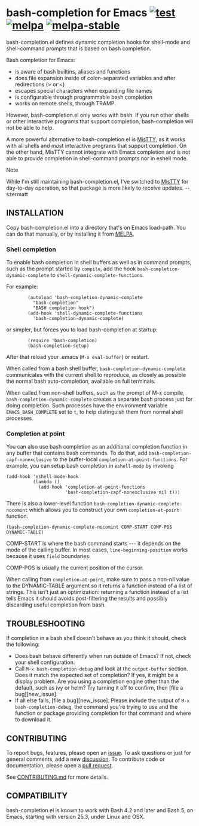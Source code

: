 # bash-completion for Emacs [![test](https://github.com/szermatt/emacs-bash-completion/workflows/test/badge.svg)](https://github.com/szermatt/emacs-bash-completion/actions) [![melpa](https://melpa.org/packages/bash-completion-badge.svg)](https://melpa.org/#/bash-completion) [![melpa-stable](https://stable.melpa.org/packages/bash-completion-badge.svg)](https://stable.melpa.org/#/bash-completion)


bash-completion.el defines dynamic completion hooks for shell-mode
and shell-command prompts that is based on bash completion.

Bash completion for Emacs:

- is aware of bash builtins, aliases and functions
- does file expansion inside of colon-separated variables
  and after redirections (> or <)
- escapes special characters when expanding file names
- is configurable through programmable bash completion
- works on remote shells, through TRAMP.

However, bash-completion.el only works with bash. If you run
other shells or other interactive programs that support completion,
bash-completion will not be able to help.

A more powerful alternative to bash-completion.el is [MisTTY],
as it works with all shells and most interactive programs that support
completion. On the other hand, MisTTY cannot integrate with Emacs
completion and is not able to provide completion in shell-command
prompts nor in eshell mode.

> [!NOTE]
> While I'm still maintaining bash-completion.el, I've switched
> to [MisTTY] for day-to-day operation, so that package is more
> likely to receive updates. -- szermatt

[MisTTY]: http://github.com/szermatt/mistty

## INSTALLATION

Copy bash-completion.el into a directory that's on Emacs load-path.
You can do that manually, or by installing it from
[MELPA](https://melpa.org/#/getting-started).

### Shell completion

To enable bash completion in shell buffers as well as in command
prompts, such as the prompt started by `compile`, add the hook
`bash-completion-dynamic-complete` to
`shell-dynamic-complete-functions`.

For example:

```elisp
        (autoload 'bash-completion-dynamic-complete
          "bash-completion"
          "BASH completion hook")
        (add-hook 'shell-dynamic-complete-functions
          'bash-completion-dynamic-complete)
```

or simpler, but forces you to load bash-completion at startup:

```elisp
        (require 'bash-completion)
        (bash-completion-setup)
```

After that reload your .emacs (`M-x eval-buffer`) or restart.

When called from a bash shell buffer,
`bash-completion-dynamic-complete` communicates with the current shell
to reproduce, as closely as possible the normal bash auto-completion,
available on full terminals.

When called from non-shell buffers, such as the prompt of M-x compile,
`bash-completion-dynamic-complete` creates a separate bash process
just for doing completion. Such processes have the environment
variable `EMACS_BASH_COMPLETE` set to `t`, to help distinguish them
from normal shell processes.

### Completion at point

You can also use bash completion as an additional completion function
in any buffer that contains bash commands. To do that, add
`bash-completion-capf-nonexclusive` to the buffer-local
`completion-at-point-functions`. For example, you can setup bash
completion in `eshell-mode` by invoking

```elisp
(add-hook 'eshell-mode-hook
          (lambda ()
            (add-hook 'completion-at-point-functions
                      'bash-completion-capf-nonexclusive nil t)))
```

There is also a lower-level function
`bash-completion-dynamic-complete-nocomint` which allows you to
construct your own `completion-at-point` function.

```elisp
(bash-completion-dynamic-complete-nocomint COMP-START COMP-POS DYNAMIC-TABLE)
```

COMP-START is where the bash command starts --- it depends on the mode
of the calling buffer. In most cases, `line-beginning-position` works
because it uses `field` boundaries.

COMP-POS is usually the current position of the cursor.

When calling from `completion-at-point`, make sure to pass a non-nil
value to the DYNAMIC-TABLE argument so it returns a function instead
of a list of strings. This isn't just an optimization: returning a
function instead of a list tells Emacs it should avoids post-filtering
the results and possibly discarding useful completion from bash.

## TROUBLESHOOTING

If completion in a bash shell doesn't behave as you think it should, check
the following:

* Does bash behave differently when run outside of Emacs? If not, check
  your shell configuration.
* Call `M-x bash-completion-debug` and look at the `output-buffer`
  section. Does it  match the expected set of completion? If yes,
  it might be a display problem. Are you using a completion engine
  other than the default, such as ivy or helm? Try turning it off to
  confirm, then [file a bug][new_issue].
* If all else fails, [file a bug][new_issue]. Please include the output
  of `M-x bash-completion-debug`, the command you're trying to use
  and the function or package providing completion for that command and
  where to download it.

## CONTRIBUTING

To report bugs, features, please open an [issue](
https://github.com/szermatt/emacs-bash-completion/issues/new). To ask 
questions or just for general comments, add a new [discussion](
https://github.com/szermatt/emacs-bash-completion/discussions). To 
contribute code or documentation, please open a [pull request](
https://github.com/szermatt/emacs-bash-completion/pulls).

See [CONTRIBUTING.md](CONTRIBUTING.md) for more details.

## COMPATIBILITY

bash-completion.el is known to work with Bash 4.2 and later and Bash
5, on Emacs, starting with version 25.3, under Linux and OSX.
